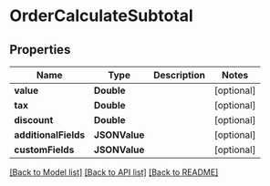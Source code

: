 # OrderCalculateSubtotal

## Properties
Name | Type | Description | Notes
------------ | ------------- | ------------- | -------------
**value** | **Double** |  | [optional] 
**tax** | **Double** |  | [optional] 
**discount** | **Double** |  | [optional] 
**additionalFields** | **JSONValue** |  | [optional] 
**customFields** | **JSONValue** |  | [optional] 

[[Back to Model list]](../README.md#documentation-for-models) [[Back to API list]](../README.md#documentation-for-api-endpoints) [[Back to README]](../README.md)


